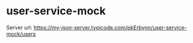 # user-service-mock

Server url: https://my-json-server.typicode.com/pkErbynn/user-service-mock/users
